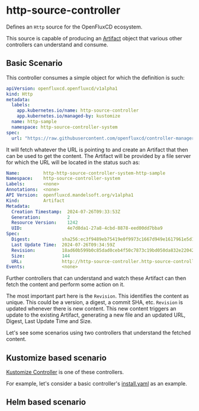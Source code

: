 # http-source-controller

Defines an `Http` source for the OpenFluxCD ecosystem.

This source is capable of producing an [Artifact](https://github.com/openfluxcd/artifact) object that various other
controllers can understand and consume.

## Basic Scenario

This controller consumes a simple object for which the definition is such:

```yaml
apiVersion: openfluxcd.openfluxcd/v1alpha1
kind: Http
metadata:
  labels:
    app.kubernetes.io/name: http-source-controller
    app.kubernetes.io/managed-by: kustomize
  name: http-sample
  namespace: http-source-controller-system
spec:
  url: "https://raw.githubusercontent.com/openfluxcd/controller-manager/main/README.md"
```

It will fetch whatever the URL is pointing to and create an Artifact that then can be used to get the content.
The Artifact will be provided by a file server for which the URL will be located in the status such as:

```yaml
Name:         http-http-source-controller-system-http-sample
Namespace:    http-source-controller-system
Labels:       <none>
Annotations:  <none>
API Version:  openfluxcd.mandelsoft.org/v1alpha1
Kind:         Artifact
Metadata:
  Creation Timestamp:  2024-07-26T09:33:53Z
  Generation:          2
  Resource Version:    1242
  UID:                 4e7d8da1-27a8-4cbd-8878-eed00dd7bba9
Spec:
  Digest:            sha256:ec3f9489eb75419e0f9973c1667d949e1617961e5d17b62803467bceef137cac
  Last Update Time:  2024-07-26T09:34:59Z
  Revision:          18ad60b599b0c85dad0ceb4f50c7873c19bd050da832e22042b71c944aeaa315
  Size:              144
  URL:               http://http-source-controller.http-source-controller.svc.cluster.local./http/http-source-controller-system/http-sample/18ad60b599b0c85dad0ceb4f50c7873c19bd050da832e22042b71c944aeaa315.tar.gz
Events:              <none>
```

Further controllers that can understand and watch these Artifact can then fetch the content and perform some action on
it.

The most important part here is the `Revision`. This identifies the content as unique. This could be a version, a digest,
a commit SHA, etc. `Revision` is updated whenever there is new content. This new content triggers an update to the existing
Artifact, generating a new file and an updated URL, Digest, Last Update Time and Size.

Let's see some scenarios using two controllers that understand the fetched content.

## Kustomize based scenario

[Kustomize Controller](https://github.com/openfluxcd/kustomize-controller) is one of these controllers.

For example, let's consider a basic controller's [install.yaml](https://github.com/Skarlso/crd-bootstrap/releases/download/v0.8.0/install.yaml) as an example.

## Helm based scenario
